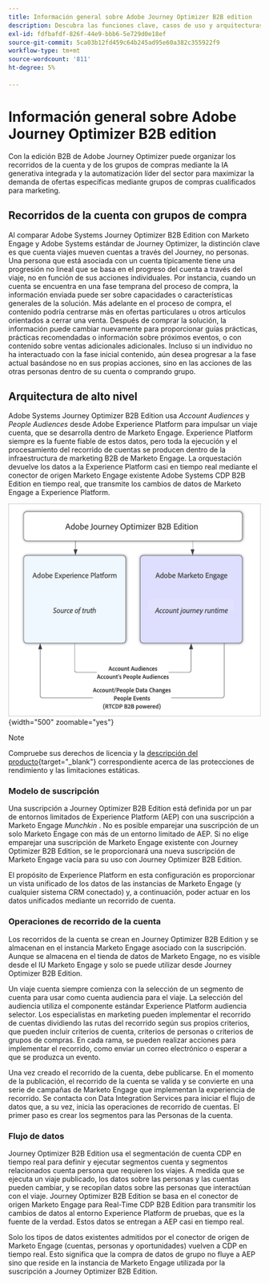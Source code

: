 ```yaml
---
title: Información general sobre Adobe Journey Optimizer B2B edition
description: Descubra las funciones clave, casos de uso y arquitecturas de la edición B2B de Adobe Journey Optimizer.
exl-id: fdfbafdf-826f-44e9-bbb6-5e729d0e18ef
source-git-commit: 5ca03b12fd459c64b245ad95e60a382c355922f9
workflow-type: tm+mt
source-wordcount: '811'
ht-degree: 5%

---
```


# Información general sobre Adobe Journey Optimizer B2B edition

Con la edición B2B de Adobe Journey Optimizer puede organizar los recorridos de la cuenta y de los grupos de compras mediante la IA generativa integrada y la automatización líder del sector para maximizar la demanda de ofertas específicas mediante grupos de compras cualificados para marketing.

## Recorridos de la cuenta con grupos de compra

Al comparar Adobe Systems Journey Optimizer B2B Edition con Marketo Engage y Adobe Systems estándar de Journey Optimizer, la distinción clave es que cuenta viajes mueven cuentas a través del Journey, no personas. Una persona que está asociada con un cuenta típicamente tiene una progresión no lineal que se basa en el progreso del cuenta a través del viaje, no en función de sus acciones individuales. Por instancia, cuando un cuenta se encuentra en una fase temprana del proceso de compra, la información enviada puede ser sobre capacidades o características generales de la solución. Más adelante en el proceso de compra, el contenido podría centrarse más en ofertas particulares u otros artículos orientados a cerrar una venta. Después de comprar la solución, la información puede cambiar nuevamente para proporcionar guías prácticas, prácticas recomendadas o información sobre próximos eventos, o con contenido sobre ventas adicionales adicionales. Incluso si un individuo no ha interactuado con la fase inicial contenido, aún desea progresar a la fase actual basándose no en sus propias acciones, sino en las acciones de las otras personas dentro de su cuenta o comprando grupo.

## Arquitectura de alto nivel

Adobe Systems Journey Optimizer B2B Edition usa _Account Audiences_ y _People Audiences_ desde Adobe Experience Platform para impulsar un viaje cuenta, que se desarrolla dentro de Marketo Engage. Experience Platform siempre es la fuente fiable de estos datos, pero toda la ejecución y el procesamiento del recorrido de cuentas se producen dentro de la infraestructura de marketing B2B de Marketo Engage. La orquestación devuelve los datos a la Experience Platform casi en tiempo real mediante el conector de origen Marketo Engage existente Adobe Systems CDP B2B Edition en tiempo real, que transmite los cambios de datos de Marketo Engage a Experience Platform.

![Arquitectura de datos de alto nivel](./assets/high-level-data-architecture.png){width="500" zoomable="yes"}

>[!NOTE]
>
>Compruebe sus derechos de licencia y la [descripción del producto](https://helpx.adobe.com/legal/product-descriptions/adobe-journey-optimizer-b2b.html){target="_blank"} correspondiente acerca de las protecciones de rendimiento y las limitaciones estáticas.

### Modelo de suscripción

Una suscripción a Journey Optimizer B2B Edition está definida por un par de entornos limitados de Experience Platform (AEP) con una suscripción a Marketo Engage _Munchkin_ . No es posible emparejar una suscripción de un solo Marketo Engage con más de un entorno limitado de AEP. Si no elige emparejar una suscripción de Marketo Engage existente con Journey Optimizer B2B Edition, se le proporcionará una nueva suscripción de Marketo Engage vacía para su uso con Journey Optimizer B2B Edition.

El propósito de Experience Platform en esta configuración es proporcionar un vista unificado de los datos de las instancias de Marketo Engage (y cualquier sistema CRM conectado) y, a continuación, poder actuar en los datos unificados mediante un recorrido de cuenta.

### Operaciones de recorrido de la cuenta

Los recorridos de la cuenta se crean en Journey Optimizer B2B Edition y se almacenan en el instancia Marketo Engage asociado con la suscripción. Aunque se almacena en el tienda de datos de Marketo Engage, no es visible desde el IU Marketo Engage y solo se puede utilizar desde Journey Optimizer B2B Edition.

Un viaje cuenta siempre comienza con la selección de un segmento de cuenta para usar como cuenta audiencia para el viaje. La selección del audiencia utiliza el componente estándar Experience Platform audiencia selector. Los especialistas en marketing pueden implementar el recorrido de cuentas dividiendo las rutas del recorrido según sus propios criterios, que pueden incluir criterios de cuenta, criterios de personas o criterios de grupos de compras. En cada rama, se pueden realizar acciones para implementar el recorrido, como enviar un correo electrónico o esperar a que se produzca un evento.

Una vez creado el recorrido de la cuenta, debe publicarse. En el momento de la publicación, el recorrido de la cuenta se valida y se convierte en una serie de campañas de Marketo Engage que implementan la experiencia de recorrido. Se contacta con Data Integration Services para iniciar el flujo de datos que, a su vez, inicia las operaciones de recorrido de cuentas. El primer paso es crear los segmentos para las Personas de la cuenta.

### Flujo de datos

Journey Optimizer B2B Edition usa el segmentación de cuenta CDP en tiempo real para definir y ejecutar segmentos cuenta y segmentos relacionados cuenta persona que requieren los viajes. A medida que se ejecuta un viaje publicado, los datos sobre las personas y las cuentas pueden cambiar, y se recopilan datos sobre las personas que interactúan con el viaje. Journey Optimizer B2B Edition se basa en el conector de origen Marketo Engage para Real-Time CDP B2B Edition para transmitir los cambios de datos al entorno Experience Platform de pruebas, que es la fuente de la verdad.  Estos datos se entregan a AEP casi en tiempo real.

Solo los tipos de datos existentes admitidos por el conector de origen de Marketo Engage (cuentas, personas y oportunidades) vuelven a CDP en tiempo real. Esto significa que la compra de datos de grupo no fluye a AEP sino que reside en la instancia de Marketo Engage utilizada por la suscripción a Journey Optimizer B2B Edition.
